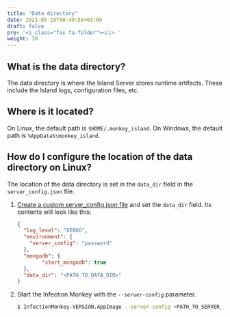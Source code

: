 ```yaml
---
title: "Data directory"
date: 2021-05-18T08:49:59+03:00
draft: false
pre: '<i class="fas fa-folder"></i> '
weight: 30
---
```


## What is the data directory?

The data directory is where the Island Server stores runtime artifacts. These
include the Island logs, configuration files, etc.

## Where is it located?

On Linux, the default path is `$HOME/.monkey_island`.
On Windows, the default path is `%AppData%\monkey_island`.

## How do I configure the location of the data directory on Linux?

The location of the data directory is set in the `data_dir` field in the
`server_config.json` file.

1. [Create a custom server_config.json file](../server_configuration) and set the `data_dir` field. Its
   contents will look like this:

    ```json
    {
      "log_level": "DEBUG",
      "environment": {
        "server_config": "password"
      },
      "mongodb": {
            "start_mongodb": true
      },
      "data_dir": "<PATH_TO_DATA_DIR>"
    }
    ```

1. Start the Infection Monkey with the `--server-config` parameter.

    ```bash
    $ InfectionMonkey-VERSION.AppImage --server-config <PATH_TO_SERVER_CONFIG>
    ```

